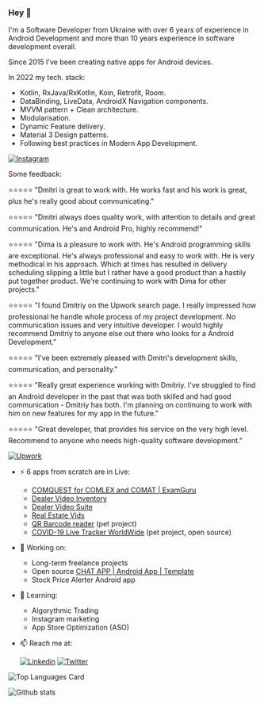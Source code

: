 ### Hey 👋
  
I'm a Software Developer from Ukraine with over 6 years of experience in Android Development and more than 10 years experience in software development overall.

Since 2015 I've been creating native apps for Android devices.

In 2022 my tech. stack: 

* Kotlin, RxJava/RxKotlin, Koin, Retrofit, Room.
* DataBinding, LiveData, AndroidX Navigation components.
* MVVM pattern + Clean architecture.
* Modularisation.
* Dynamic Feature delivery.
* Material 3 Design patterns.
* Following best practices in Modern App Development.


[![Instagram](https://img.shields.io/badge/-instagram-E4405F?logo=instagram&message=dev+stories+on&label=sharing+my+work+on&style=for-the-badge&logoColor=white)](https://www.instagram.com/mobiledevpro/)
  

Some feedback:

⭐️⭐️⭐️⭐️⭐️ "Dmitri is great to work with. He works fast and his work is great, plus he's really good about communicating."

⭐️⭐️⭐️⭐️⭐️ "Dmitri always does quality work, with attention to details and great communication. He's and Android Pro, highly recommend!"

⭐️⭐️⭐️⭐️⭐️ "Dima is a pleasure to work with. He's Android programming skills are exceptional. He's always professional and easy to work with. He is very methodical in his approach. Which at times has resulted in delivery scheduling slipping a little but I rather have a good product than a hastily put together product. We're continuing to work with Dima for other projects."

⭐️⭐️⭐️⭐️⭐️ "I found Dmitriy on the Upwork search page. I really impressed how professional he handle whole process of my project development. No communication issues and very intuitive developer. I would highly recommend Dmitriy to anyone else out there who looks for a Android Development."

⭐️⭐️⭐️⭐️⭐️ "I've been extremely pleased with Dmitri's development skills, communication, and personality."

⭐️⭐️⭐️⭐️⭐️ "Really great experience working with Dmitriy. I've struggled to find an Android developer in the past that was both skilled and had good communication - Dmitriy has both. I'm planning on continuing to work with him on new features for my app in the future."

⭐️⭐️⭐️⭐️⭐️ "Great developer, that provides his service on the very high level. Recommend to anyone who needs high-quality​ software development."
 
[![Upwork](https://img.shields.io/badge/-upwork-brightgreen?logo=upwork&message=Upwork&label=Top+Rated%2b+Developer+on&style=for-the-badge)](https://www.upwork.com/freelancers/~01fb21586ed544f07b)

- ⚡ 6 apps from scratch are in Live:
    - [COMQUEST for COMLEX and COMAT | ExamGuru](https://play.google.com/store/apps/details?id=exam.comquest.test) 
    - [Dealer Video Inventory](https://play.google.com/store/apps/details?id=com.lesa.videoinventory.stream.new)
    - [Dealer Video Suite](https://play.google.com/store/apps/details?id=com.lesa.dealervideosuite)
    - [Real Estate Vids](https://play.google.com/store/apps/details?id=com.lesa.realestate)
    - [QR Barcode reader](https://play.google.com/store/apps/details?id=com.mobiledevpro.barcodescanner) (pet project)
    - [COVID-19 Live Tracker WorldWide](https://github.com/dmitriy-chernysh/covid-19-tracker-android) (pet project, open source)

- 🔭 Working on:
    - Long-term freelance projects
    - Open source [CHAT APP | Android App | Template](https://github.com/mobiledevpro/Android-Kotlin-MVVM-Template)
    - Stock Price Alerter Android app
    <!-- - A new one pet project - app to create mockups by adding a device frame to videos ([mockup example](https://www.instagram.com/p/CHsfEEXAV5J/)) -->
    <!-- Growing my [Instagram account](https://www.instagram.com/mobiledevpro/) about AndroidDev. -->
    
- 🌱 Learning: 
   - Algorythmic Trading
   - Instagram marketing
   - App Store Optimization (ASO)
    
- 📫 Reach me at:  
   
  <!--[![Web Page](https://img.shields.io/badge/-4285F4?&style=for-the-badge&label=www.mobile-dev.pro&logo=googlechrome&logoColor=white)](https://www.mobile-dev.pro/)-->
     [![Linkedin](https://img.shields.io/badge/-linkedin-0A66C2?logo=linkedin&style=for-the-badge&logoColor=white)](https://www.linkedin.com/in/dmitriychernysh/)
     [![Twitter](https://img.shields.io/badge/-twitter-1DA1F2?logo=twitter&style=for-the-badge&message=twitter&logoColor=white)](https://twitter.com/mobiledev_pro)
 
 
 
   
![Top Languages Card](https://github-readme-stats.vercel.app/api/top-langs/?username=dmitriy-chernysh&hide=HTML,JavaScript,CSS,Shell&layout=compact&&theme=dracula)

![Github stats](https://github-readme-stats.vercel.app/api?username=dmitriy-chernysh&theme=dracula&show_icons=true&count_private=true) 

<!--
**dmitriy-chernysh/dmitriy-chernysh** is a ✨ _special_ ✨ repository because its `README.md` (this file) appears on your GitHub profile.

Here are some ideas to get you started:

- 🔭 I’m currently working on ...
- 🌱 I’m currently learning ...
- 👯 I’m looking to collaborate on ...
- 🤔 I’m looking for help with ...
- 💬 Ask me about ...
- 📫 How to reach me: ...
- 😄 Pronouns: ...
- ⚡ Fun fact: ...
-->
